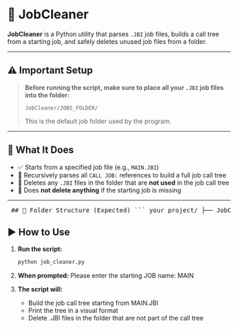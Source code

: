 # 🧹 JobCleaner

**JobCleaner** is a Python utility that parses `.JBI` job files, builds a call tree from a starting job, and safely deletes unused job files from a folder.

---

## ⚠️ Important Setup

> **Before running the script, make sure to place all your `.JBI` job files into the folder:**
>
> ```
> JobCleaner/JOBS_FOLDER/
> ```
> This is the default job folder used by the program.

---
## 📌 What It Does

- ✅ Starts from a specified job file (e.g., `MAIN.JBI`)
- 🔁 Recursively parses all `CALL JOB:` references to build a full job call tree
- 🧼 Deletes any `.JBI` files in the folder that are **not used** in the job call tree
- 🔐 Does **not delete anything** if the starting job is missing

---

<pre> ## 📁 Folder Structure (Expected) ``` your_project/ ├── JobCleaner/ │ └── JOBS_FOLDER/ │ ├── MAIN.JBI │ ├── SUB1.JBI │ └── unused_job.JBI ├── job_cleaner.py ``` - Replace `JOBS_FOLDER` with the folder you're using (e.g. `BACKUP1`) - Place all `.JBI` job files inside `JobCleaner/JOBS_FOLDER/` before running the script </pre>

## ▶️ How to Use

1. **Run the script:**
   ```bash
   python job_cleaner.py

2. **When prompted:**
    Please enter the starting JOB name: MAIN

3. **The script will:**
    - Build the job call tree starting from MAIN.JBI
    - Print the tree in a visual format
    - Delete .JBI files in the folder that are not part of the call tree
